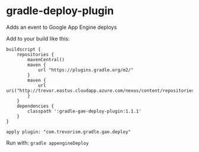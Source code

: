 # gradle-deploy-plugin

Adds an event to Google App Engine deploys

Add to your build like this:
```
buildscript {
	repositories {
        mavenCentral()
        maven {
            url "https://plugins.gradle.org/m2/"
        }
        maven {
            url uri("http://trevor.eastus.cloudapp.azure.com/nexus/content/repositories/releases")
        }
    }
	dependencies {
        classpath ':gradle-gae-deploy-plugin:1.1.1'
    }
}

apply plugin: "com.trevorism.gradle.gae.deploy"
```

Run with:
`gradle appengineDeploy`